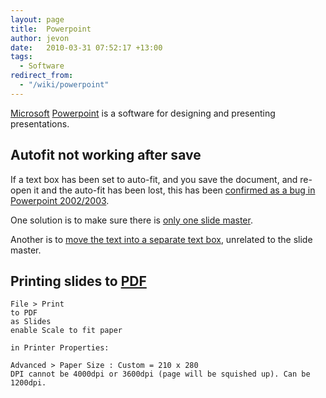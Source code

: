 ```yaml
---
layout: page
title:  Powerpoint
author: jevon
date:   2010-03-31 07:52:17 +13:00
tags:
  - Software
redirect_from:
  - "/wiki/powerpoint"
---
```


[Microsoft](microsoft.md) [Powerpoint](powerpoint.md) is a software for designing and presenting presentations.

## Autofit not working after save
If a text box has been set to auto-fit, and you save the document, and re-open it and the auto-fit has been lost, this has been <a href="http://support.microsoft.com/kb/827759/en-us">confirmed as a bug in Powerpoint 2002/2003</a>.

One solution is to make sure there is <a href="http://support.microsoft.com/kb/827759/en-us">only one slide master</a>.

Another is to <a href="http://www.pptfaq.com/FAQ00849.htm">move the text into a separate text box</a>, unrelated to the slide master.

## Printing slides to [PDF](pdf.md)

```
File > Print
to PDF
as Slides
enable Scale to fit paper

in Printer Properties:

Advanced > Paper Size : Custom = 210 x 280
DPI cannot be 4000dpi or 3600dpi (page will be squished up). Can be 1200dpi.
```
